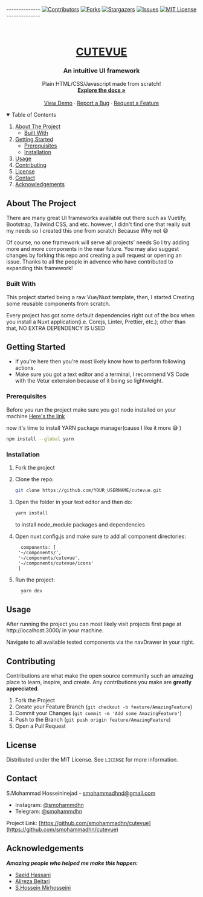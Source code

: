 <!-- PROJECT SHIELDS -->
\--------------
[![Contributors][contributors-shield]][contributors-url]
[![Forks][forks-shield]][forks-url]
[![Stargazers][stars-shield]][stars-url]
[![Issues][issues-shield]][issues-url]
[![MIT License][license-shield]][license-url]
\--------------
<!-- PROJECT LOGO -->
<br />
<p align="center">
  <a href="https://github.com/smohammdhn/cutevue">
    <h1 align="center">CUTEVUE</h1>
  </a>

  <h3 align="center">An intuitive UI framework</h3>

  <p align="center">
    Plain HTML/CSS/Javascript made from scratch!
    <br />  
    <a href="https://github.com/smohammadhn/cutevue/blob/main/README.md"><strong>Explore the docs »</strong></a>
    <br />
    <br />
    <a href="https://github.com/othneildrew/Best-README-Template">View Demo</a>
    ·
    <a href="https://github.com/othneildrew/Best-README-Template/issues">Report a Bug</a>
    ·
    <a href="https://github.com/othneildrew/Best-README-Template/issues">Request a Feature</a>
  </p>
</p>

<!-- TABLE OF CONTENTS -->
<details open="open">
  <summary>Table of Contents</summary>
  <ol>
    <li>
      <a href="#about-the-project">About The Project</a>
      <ul>
        <li><a href="#built-with">Built With</a></li>
      </ul>
    </li>
    <li>
      <a href="#getting-started">Getting Started</a>
      <ul>
        <li><a href="#prerequisites">Prerequisites</a></li>
        <li><a href="#installation">Installation</a></li>
      </ul>
    </li>
    <li><a href="#usage">Usage</a></li>
    <li><a href="#contributing">Contributing</a></li>
    <li><a href="#license">License</a></li>
    <li><a href="#contact">Contact</a></li>
    <li><a href="#acknowledgements">Acknowledgements</a></li>
  </ol>
</details>

<!-- ABOUT THE PROJECT -->

## About The Project

<!-- [![Product Name Screen Shot][product-screenshot]](https://example.com) -->

There are many great UI frameworks available out there such as Vuetify, Bootstrap, Tailwind CSS, and etc. however, I didn't find one that really suit my needs so I created this one from scratch Because Why not 😄

Of course, no one framework will serve all projects' needs So I try adding more and more components in the near future. You may also suggest changes by forking this repo and creating a pull request or opening an issue. Thanks to all the people in advence who have contributed to expanding this framework!

### Built With

This project started being a raw Vue/Nuxt template, then, I started Creating some reusable components from scratch.

Every project has got some default dependencies right out of the box when you install a Nuxt application(i.e. Corejs, Linter, Prettier, etc.); other than that, NO EXTRA DEPENDENCY IS USED

<!-- GETTING STARTED -->

## Getting Started

- If you're here then you're most likely know how to perform following actions.
- Make sure you got a text editor and a terminal, I recommend VS Code with the Vetur extension because of it being so lightweight.

### Prerequisites

Before you run the project make sure you got node installed on your machine
[Here's the link](https://nodejs.org/en/download/)

now it's time to install YARN package manager(cause I like it more 😅 )

```sh
npm install --global yarn
```

### Installation

1. Fork the project

2. Clone the repo:

   ```sh
   git clone https://github.com/YOUR_USERNAME/cutevue.git
   ```

3. Open the folder in your text editor and then do:

   ```sh
   yarn install
   ```

   to install node_module packages and dependencies

4. Open nuxt.config.js and make sure to add all component directories:

   ```
     components: [
    '~/components/',
    '~/components/cutevue',
    '~/components/cutevue/icons'
    ]
   ```
   
5. Run the project:
   ```sh
     yarn dev
   ```

## Usage

After running the project you can most likely visit projects first page at http://localhost:3000/ in your machine.

Navigate to all available tested components via the navDrawer in your right.

## Contributing

Contributions are what make the open source community such an amazing place to learn, inspire, and create. Any contributions you make are **greatly appreciated**.

1. Fork the Project
2. Create your Feature Branch (`git checkout -b feature/AmazingFeature`)
3. Commit your Changes (`git commit -m 'Add some AmazingFeature'`)
4. Push to the Branch (`git push origin feature/AmazingFeature`)
5. Open a Pull Request

## License

Distributed under the MIT License. See `LICENSE` for more information.

## Contact

S.Mohammad Hosseininejad - smohammadhnd@gmail.com

- Instagram: [@smohammdhn](https://www.instagram.com/smohammadhn/)
- Telegram: [@smohammdhn](https://t.me/smohammdhn)

Project Link: [https://github.com/smohammadhn/cutevue](https://github.com/smohammadhn/cutevue)

## Acknowledgements

**_Amazing people who helped me make this happen:_**

- [Saeid Hassani](https://github.com/realsaeedhassani)
- [Alireza Beitari](https://github.com/AliRezaBeitari)
- [S.Hossein Mirhosseini](https://github.com/hosseinmirhosseini76)

<!-- MARKDOWN LINKS & IMAGES -->
<!-- Shields -->

[issues-shield]: https://img.shields.io/github/issues/smohammadhn/cutevue?style=for-the-badge
[forks-shield]: https://img.shields.io/github/forks/smohammadhn/cutevue?style=for-the-badge
[stars-shield]: https://img.shields.io/github/stars/smohammadhn/cutevue?style=for-the-badge
[license-shield]: https://img.shields.io/github/license/smohammadhn/cutevue?style=for-the-badge
[contributors-shield]: https://img.shields.io/github/contributors/smohammadhn/cutevue?style=for-the-badge

<!-- URLs -->

[forks-url]: https://github.com/smohammadhn/cutevue/network/members
[contributors-url]: https://github.com/smohammadhn/cutevue/graphs/contributors
[stars-url]: https://github.com/smohammadhn/cutevue/stargazers
[issues-url]: https://github.com/smohammadhn/cutevue/issues
[license-url]: https://github.com/smohammadhn/cutevue/blob/main/LICENSE

<!-- [product-screenshot]: images/screenshot.png -->

